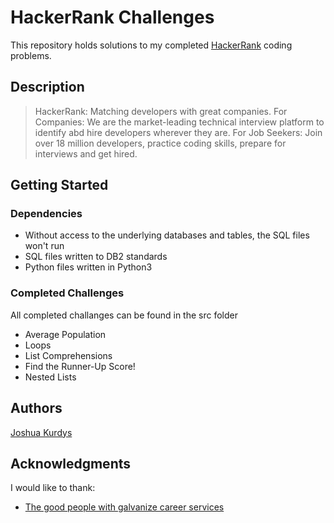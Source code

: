 # HackerRank Challenges

This repository holds solutions to my completed [HackerRank](https://www.hackerrank.com/jkurdys) coding problems.

## Description

>HackerRank: Matching developers with great companies. For Companies: We are the market-leading technical interview platform to identify abd hire developers wherever they are. For Job Seekers: Join over 18 million developers, practice coding skills, prepare for interviews and get hired.

## Getting Started

### Dependencies

* Without access to the underlying databases and tables, the SQL files won't run
* SQL files written to DB2 standards
* Python files written in Python3

### Completed Challenges

All completed challanges can be found in the src folder

* Average Population
* Loops
* List Comprehensions
* Find the Runner-Up Score!
* Nested Lists

<!-- ### Installing

* How/where to download your program
* Any modifications needed to be made to files/folders

### Executing program

* How to run the program
* Step-by-step bullets
```
code blocks for commands
```

## Help

Any advise for common problems or issues.
```
command to run if program contains helper info
``` -->

## Authors

[Joshua Kurdys](https://www.linkedin.com/in/joshua-kurdys/)

<!-- ## Version History

* 0.2
    * Various bug fixes and optimizations
    * See [commit change]() or See [release history]()
* 0.1
    * Initial Release

## License

This project is licensed under the [NAME HERE] License - see the LICENSE.md file for details -->

## Acknowledgments

I would like to thank:
* [The good people with galvanize career services](https://www.galvanize.com/)
